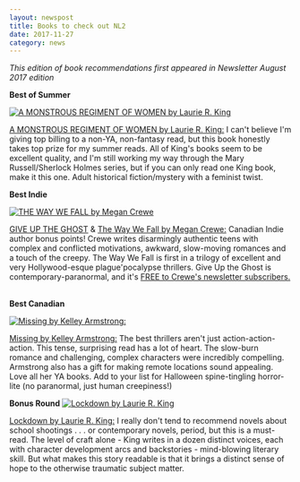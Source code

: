 ```yaml
---
layout: newspost
title: Books to check out NL2
date: 2017-11-27
category: news
---
```


*This edition of book recommendations first appeared in Newsletter August 2017 edition*

**Best of Summer**

[![A MONSTROUS REGIMENT OF WOMEN by Laurie R. King](https://gallery.mailchimp.com/5d9ccc35d544fcc85135fb8ae/images/66faee30-4fb8-4984-a29a-a31876611a91.jpg)](https://www.goodreads.com/book/show/104737.A_Monstrous_Regiment_of_Women)

[A MONSTROUS REGIMENT OF WOMEN by Laurie R. King:](https://www.goodreads.com/book/show/104737.A_Monstrous_Regiment_of_Women) I can't believe I'm giving top billing to a non-YA, non-fantasy read, but this book honestly takes top prize for my summer reads. All of King's books seem to be excellent quality, and I'm still working my way through the Mary Russell/Sherlock Holmes series, but if you can only read one King book, make it this one. Adult historical fiction/mystery with a feminist twist.
 
 
**Best Indie**

[![THE WAY WE FALL by Megan Crewe](https://gallery.mailchimp.com/5d9ccc35d544fcc85135fb8ae/images/ec50d252-5438-4c53-8227-f0e428cc4af4.jpg)](https://www.goodreads.com/book/show/8573632-the-way-we-fall)

[GIVE UP THE GHOST](https://www.goodreads.com/book/show/6240223-give-up-the-ghost) & [The Way We Fall by Megan Crewe:](https://www.goodreads.com/book/show/8573632-the-way-we-fall) Canadian Indie author bonus points! Crewe writes disarmingly authentic teens with complex and conflicted motivations, awkward, slow-moving romances and a touch of the creepy. The Way We Fall is first in a trilogy of excellent and very Hollywood-esque plague'pocalypse thrillers. Give Up the Ghost is contemporary-paranormal, and it's [FREE to Crewe's newsletter subscribers.](http://www.subscribepage.com/GiveUpTheGhost)
 
 
**Best Canadian**

[![Missing by Kelley Armstrong:](https://www.goodreads.com/book/show/25487124-missing?ac=1&from_search=true)](https://gallery.mailchimp.com/5d9ccc35d544fcc85135fb8ae/images/4c4d3281-344e-4c6f-ae16-587f3c53980e.jpg)

[Missing by Kelley Armstrong:](https://www.goodreads.com/book/show/25487124-missing?ac=1&from_search=true) The best thrillers aren't just action-action-action. This tense, surprising read has a lot of heart. The slow-burn romance and challenging, complex characters were incredibly compelling. Armstrong also has a gift for making remote locations sound appealing. Love all her YA books. Add to your list for Halloween spine-tingling horror-lite (no paranormal, just human creepiness!) <br>


**Bonus Round**
[![Lockdown by Laurie R. King](https://images.gr-assets.com/books/1486052805l/32337121.jpg)](https://www.goodreads.com/book/show/32337121-lockdown)

[Lockdown by Laurie R. King:](https://www.goodreads.com/book/show/32337121-lockdown) I really don't tend to recommend novels about school shootings . . . or contemporary novels, period, but this is a must-read. The level of craft alone - King writes in a dozen distinct voices, each with character development arcs and backstories - mind-blowing literary skill. But what makes this story readable is that it brings a distinct sense of hope to the otherwise traumatic subject matter.</p>
